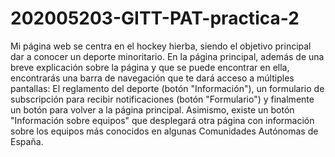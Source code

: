 # 202005203-GITT-PAT-practica-2

Mi página web se centra en el hockey hierba, siendo el objetivo principal dar a conocer un deporte minoritario. 
En la página principal, además de una breve explicación sobre la página y que se puede encontrar en ella, encontrarás una barra de navegación que te dará acceso a múltiples pantallas: El reglamento del deporte (botón "Información"), un formulario de subscripción para recibir notificaciones (botón "Formulario") y finalmente un botón para volver a la página principal. Asimismo, existe un botón "Información sobre equipos" que desplegará otra página con información sobre los equipos más conocidos en algunas Comunidades Autónomas de España. 
